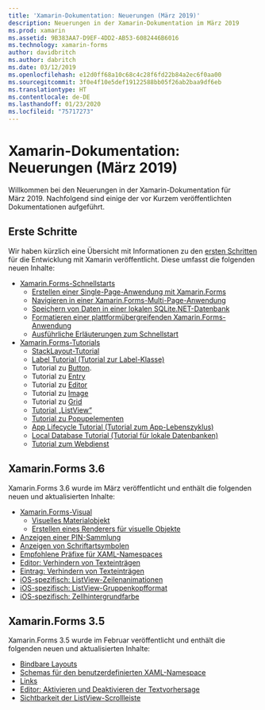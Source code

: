 ```yaml
---
title: 'Xamarin-Dokumentation: Neuerungen (März 2019)'
description: Neuerungen in der Xamarin-Dokumentation im März 2019
ms.prod: xamarin
ms.assetid: 9B383AA7-D9EF-4DD2-AB53-6082446B6016
ms.technology: xamarin-forms
author: davidbritch
ms.author: dabritch
ms.date: 03/12/2019
ms.openlocfilehash: e12d0ff68a10c68c4c28f6fd22b84a2ec6f0aa00
ms.sourcegitcommit: 3f0e4f10e5def19122588bb05f26ab2baa9df6eb
ms.translationtype: HT
ms.contentlocale: de-DE
ms.lasthandoff: 01/23/2020
ms.locfileid: "75717273"
---
```

# <a name="xamarin-docs-whats-new-march-2019"></a>Xamarin-Dokumentation: Neuerungen (März 2019)

Willkommen bei den Neuerungen in der Xamarin-Dokumentation für März 2019. Nachfolgend sind einige der vor Kurzem veröffentlichten Dokumentationen aufgeführt.

## <a name="get-started"></a>Erste Schritte

Wir haben kürzlich eine Übersicht mit Informationen zu den [ersten Schritten](~/get-started/index.yml) für die Entwicklung mit Xamarin veröffentlicht. Diese umfasst die folgenden neuen Inhalte:

- [Xamarin.Forms-Schnellstarts](~/get-started/quickstarts/index.md)
  - [Erstellen einer Single-Page-Anwendung mit Xamarin.Forms](~/get-started/quickstarts/single-page.md)
  - [Navigieren in einer Xamarin.Forms-Multi-Page-Anwendung](~/get-started/quickstarts/multi-page.md)
  - [Speichern von Daten in einer lokalen SQLite.NET-Datenbank](~/get-started/quickstarts/database.md)
  - [Formatieren einer plattformübergreifenden Xamarin.Forms-Anwendung](~/get-started/quickstarts/styling.md)
  - [Ausführliche Erläuterungen zum Schnellstart](~/get-started/quickstarts/deepdive.md)
- [Xamarin.Forms-Tutorials](~/get-started/tutorials/index.yml)
  - [StackLayout-Tutorial](~/get-started/tutorials/stacklayout/index.yml)
  - [Label Tutorial (Tutorial zur Label-Klasse)](~/get-started/tutorials/label/index.yml)
  - Tutorial zu [Button](~/get-started/tutorials/button/index.yml).
  - Tutorial zu [Entry](~/get-started/tutorials/entry/index.yml)
  - Tutorial zu [Editor](~/get-started/tutorials/editor/index.yml)
  - Tutorial zu [Image](~/get-started/tutorials/image/index.yml)
  - Tutorial zu [Grid](~/get-started/tutorials/grid/index.yml)
  - [Tutorial „ListView“](~/get-started/tutorials/listview/index.yml)
  - [Tutorial zu Popupelementen](~/get-started/tutorials/pop-ups/index.yml)
  - [App Lifecycle Tutorial (Tutorial zum App-Lebenszyklus)](~/get-started/tutorials/app-lifecycle/index.yml)
  - [Local Database Tutorial (Tutorial für lokale Datenbanken)](~/get-started/tutorials/local-database/index.yml)
  - [Tutorial zum Webdienst](~/get-started/tutorials/web-service/index.yml)

## <a name="xamarinforms-36"></a>Xamarin.Forms 3.6

Xamarin.Forms 3.6 wurde im März veröffentlicht und enthält die folgenden neuen und aktualisierten Inhalte:

- [Xamarin.Forms-Visual](~/xamarin-forms/user-interface/visual/index.md)
  - [Visuelles Materialobjekt](~/xamarin-forms/user-interface/visual/material-visual.md)
  - [Erstellen eines Renderers für visuelle Objekte](~/xamarin-forms/user-interface/visual/create.md)
- [Anzeigen einer PIN-Sammlung](~/xamarin-forms/user-interface/map/pins.md#display-a-pin-collection)
- [Anzeigen von Schriftartsymbolen](~/xamarin-forms/user-interface/text/fonts.md#display-font-icons)
- [Empfohlene Präfixe für XAML-Namespaces](~/xamarin-forms/xaml/custom-prefix.md)
- [Editor: Verhindern von Texteinträgen](~/xamarin-forms/user-interface/text/editor.md#preventing-text-entry)
- [Eintrag: Verhindern von Texteinträgen](~/xamarin-forms/user-interface/text/entry.md#preventing-text-entry)
- [iOS-spezifisch: ListView-Zeilenanimationen](~/xamarin-forms/platform/ios/listview-row-animations.md)
- [iOS-spezifisch: ListView-Gruppenkopfformat](~/xamarin-forms/platform/ios/listview-group-header-style.md)
- [iOS-spezifisch: Zellhintergrundfarbe](~/xamarin-forms/platform/ios/cell-background-color.md)

## <a name="xamarinforms-35"></a>Xamarin.Forms 3.5

Xamarin.Forms 3.5 wurde im Februar veröffentlicht und enthält die folgenden neuen und aktualisierten Inhalte:

- [Bindbare Layouts](~/xamarin-forms/user-interface/layouts/bindable-layouts.md)
- [Schemas für den benutzerdefinierten XAML-Namespace](~/xamarin-forms/xaml/custom-namespace-schemas.md)
- [Links](~/xamarin-forms/user-interface/text/label.md#hyperlinks)
- [Editor: Aktivieren und Deaktivieren der Textvorhersage](~/xamarin-forms/user-interface/text/editor.md#enabling-and-disabling-text-prediction)
- [Sichtbarkeit der ListView-Scrollleiste](~/xamarin-forms/user-interface/listview/customizing-list-appearance.md#scrollbar-visibility)
